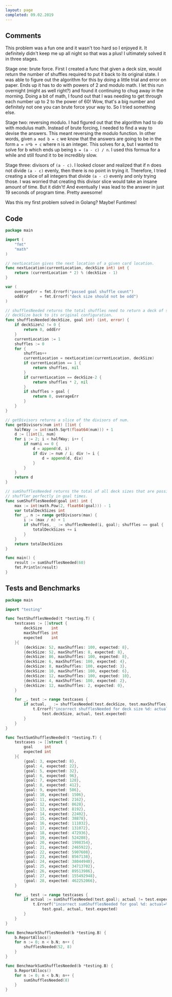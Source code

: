 ```yaml
---
layout: page
completed: 09.02.2019
---
```


## Comments

This problem was a fun one and it wasn't too hard so I enjoyed it. It
definitely didn't keep me up all night so that was a plus! I ultimately solved
it in three stages.

Stage one: brute force. First I created a func that given a deck size, would
return the number of shuffles required to put it back to its original state. I
was able to figure out the algorithm for this by doing a little trial and error
on paper. Ends up it has to do with powers of 2 and modulo math. I let this run
overnight (might as well right?) and found it continuing to chug away in the
morning. Doing a bit of math, I found out that I was needing to get through
each number up to 2 to the power of 60! Wow, that's a big number and definitely
not one you can brute force your way to. So I tried something else.

Stage two: reversing modulo. I had figured out that the algorithm had to do
with modulus math. Instead of brute forcing, I needed to find a way to devise
the answers. This meant reversing the modulo function. In other words, given
`a mod b = c` we know that the answers are going to be in the form
`a = n*b + c` where n is an integer. This solves for a, but I wanted to solve
for b which ends up being `b = (a - c) / n`. I used this formua for a while and
still found it to be incredibly slow.

Stage three: divisors of `(a - c)`. I looked closer and realized that if n does
not divide `(a - c)` evenly, then there is no point in trying it. Therefore, I
tried creating a slice of all integers that divide `(a - c)` evenly and only
trying those. I was worried that creating this divisor slice would take an
insane amount of time. But it didn't! And eventually I was lead to the answer
in just 19 seconds of program time. Pretty awesome!

Was this my first problem solved in Golang? Maybe! Funtimes!

## Code

```go
package main

import (
	"fmt"
	"math"
)

// nextLocation gives the next location of a given card location.
func nextLocation(currentLocation, deckSize int) int {
	return (currentLocation * 2) % (deckSize - 1)
}

var (
	overageErr = fmt.Errorf("passed goal shuffle count")
	oddErr     = fmt.Errorf("deck size should not be odd")
)

// shufflesNeeded returns the total shuffles need to return a deck of size
// deckSize back to its original configuration.
func shufflesNeeded(deckSize, goal int) (int, error) {
	if deckSize%2 != 0 {
		return 0, oddErr
	}
	currentLocation := 1
	shuffles := 0
	for {
		shuffles++
		currentLocation = nextLocation(currentLocation, deckSize)
		if currentLocation == 1 {
			return shuffles, nil
		}
		if currentLocation == deckSize-2 {
			return shuffles * 2, nil
		}
		if shuffles > goal {
			return 0, overageErr
		}
	}
}

// getDivisors returns a slice of the divisors of num.
func getDivisors(num int) []int {
	halfWay := int(math.Sqrt(float64(num))) + 1
	d := []int{1, num}
	for i := 2; i < halfWay; i++ {
		if num%i == 0 {
			d = append(d, i)
			if div := num / i; div != i {
				d = append(d, div)
			}
		}
	}
	return d
}

// sumShufflesNeeded returns the total of all deck sizes that are possible to
// shuffler perfectly in goal times.
func sumShufflesNeeded(goal int) int {
	max := int(math.Pow(2, float64(goal))) - 1
	var totalDeckSizes int
	for _, n := range getDivisors(max) {
		i := (max / n) + 1
		if shuffles, _ := shufflesNeeded(i, goal); shuffles == goal {
			totalDeckSizes += i
		}
	}
	return totalDeckSizes
}

func main() {
	result := sumShufflesNeeded(60)
	fmt.Println(result)
}
```

## Tests and Benchmarks

```go
package main

import "testing"

func TestShufflesNeeded(t *testing.T) {
	testcases := []struct {
		deckSize    int
		maxShuffles int
		expected    int
	}{
		{deckSize: 52, maxShuffles: 100, expected: 8},
		{deckSize: 52, maxShuffles: 8, expected: 8},
		{deckSize: 86, maxShuffles: 100, expected: 8},
		{deckSize: 6, maxShuffles: 100, expected: 4},
		{deckSize: 8, maxShuffles: 100, expected: 3},
		{deckSize: 10, maxShuffles: 100, expected: 6},
		{deckSize: 12, maxShuffles: 100, expected: 10},
		{deckSize: 4, maxShuffles: 100, expected: 2},
		{deckSize: 12, maxShuffles: 2, expected: 0},
	}

	for _, test := range testcases {
		if actual, _ := shufflesNeeded(test.deckSize, test.maxShuffles); actual != test.expected {
			t.Errorf("incorrect shufflesNeeded for deck size %d: actual=%d expected=%d",
				test.deckSize, actual, test.expected)
		}
	}
}

func TestSumShufflesNeeded(t *testing.T) {
	testcases := []struct {
		goal     int
		expected int
	}{
		{goal: 3, expected: 8},
		{goal: 4, expected: 22},
		{goal: 5, expected: 32},
		{goal: 6, expected: 96},
		{goal: 7, expected: 128},
		{goal: 8, expected: 412},
		{goal: 9, expected: 586},
		{goal: 10, expected: 1506},
		{goal: 11, expected: 2162},
		{goal: 12, expected: 8628},
		{goal: 13, expected: 8192},
		{goal: 14, expected: 22402},
		{goal: 15, expected: 38878},
		{goal: 16, expected: 111032},
		{goal: 17, expected: 131072},
		{goal: 18, expected: 472936},
		{goal: 19, expected: 524288},
		{goal: 20, expected: 1998354},
		{goal: 21, expected: 2465922},
		{goal: 22, expected: 5907608},
		{goal: 23, expected: 8567138},
		{goal: 24, expected: 38044940},
		{goal: 25, expected: 34713702},
		{goal: 26, expected: 89513986},
		{goal: 27, expected: 155492948},
		{goal: 28, expected: 462252066},
	}

	for _, test := range testcases {
		if actual := sumShufflesNeeded(test.goal); actual != test.expected {
			t.Errorf("incorrect sumShufflesNeeded for goal %d: actual=%d expected=%d",
				test.goal, actual, test.expected)
		}
	}
}

func BenchmarkShufflesNeeded(b *testing.B) {
	b.ReportAllocs()
	for n := 0; n < b.N; n++ {
		shufflesNeeded(52, 8)
	}
}

func BenchmarkSumShufflesNeeded(b *testing.B) {
	b.ReportAllocs()
	for n := 0; n < b.N; n++ {
		sumShufflesNeeded(8)
	}
}
```

